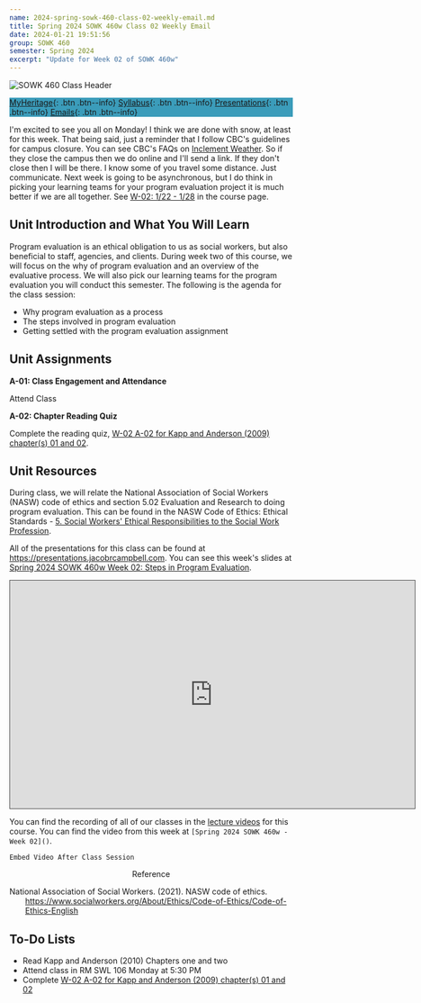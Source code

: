 ```yaml
---
name: 2024-spring-sowk-460-class-02-weekly-email.md
title: Spring 2024 SOWK 460w Class 02 Weekly Email
date: 2024-01-21 19:51:56
group: SOWK 460
semester: Spring 2024
excerpt: "Update for Week 02 of SOWK 460w"
---
```


![SOWK 460 Class Header](https://jacobrcampbell.com/assets/media/2024-01-19-sowk-460w-email-header-image.jpg)

<div style="background-color: #3b9cba; width: 100%;" markdown="1">

[MyHeritage](https://myheritage.heritage.edu/ICS/Academics/SOWK/SOWK_460W/2324_SP-SOWK_460W-1/){: .btn .btn--info}
[Syllabus](https://jacobrcampbell.com/assets/media/2024-spring-sowk-460w-1-course-syllabus-campbell.pdf){: .btn .btn--info}
[Presentations](https://presentations.jacobrcampbell.com){: .btn .btn--info}
[Emails](https://jacobrcampbell.com/communications/){: .btn .btn--info}

</div>

I'm excited to see you all on Monday! I think we are done with snow, at least for this week. That being said, just a reminder that I follow CBC's guidelines for campus closure. You can see CBC's FAQs on [Inclement Weather](https://www.columbiabasin.edu/live/stay/campus-security-and-safety/inclement-weather.html). So if they close the campus then we do online and I'll send a link. If they don't close then I will be there. I know some of you travel some distance. Just communicate. Next week is going to be asynchronous, but I do think in picking your learning teams for your program evaluation project it is much better if we are all together. See [W-02: 1/22 - 1/28](https://myheritage.heritage.edu/ICS/Academics/SOWK/SOWK_460W/2324_SP-SOWK_460W-1/W-02_122_-_128.jnz) in the course page.

## Unit Introduction and What You Will Learn

Program evaluation is an ethical obligation to us as social workers, but also beneficial to staff, agencies, and clients. During week two of this course, we will focus on the why of program evaluation and an overview of the evaluative process. We will also pick our learning teams for the program evaluation you will conduct this semester. The following is the agenda for the class session:

- Why program evaluation as a process
- The steps involved in program evaluation
- Getting settled with the program evaluation assignment


## Unit Assignments

**A-01: Class Engagement and Attendance**

Attend Class

**A-02: Chapter Reading Quiz**

Complete the reading quiz, [W-02 A-02 for Kapp and Anderson (2009) chapter(s) 01 and 02](https://myheritage.heritage.edu/ICS/Academics/SOWK/SOWK_460W/2324_SP-SOWK_460W-1/Assignments.jnz?portlet=Coursework&screen=AssignmentDetailView&screenType=change&id=fbf69000-e107-499f-bdbe-13712fc0dff5).

## Unit Resources

During class, we will relate the National Association of Social Workers (NASW) code of ethics and section 5.02 Evaluation and Research to doing program evaluation. This can be found in the NASW Code of Ethics: Ethical Standards - [5. Social Workers' Ethical Responsibilities to the Social Work Profession](https://www.socialworkers.org/About/Ethics/Code-of-Ethics/Code-of-Ethics-English/Social-Workers-Ethical-Responsibilities-to-the-Social-Work-Profession).

All of the presentations for this class can be found at <https://presentations.jacobrcampbell.com>. You can see this week's slides at [Spring 2024 SOWK 460w Week 02: Steps in Program Evaluation](https://presentations.jacobrcampbell.com/QFGkyD).

<iframe src="https://presentations.jacobrcampbell.com/QFGkyD/embed" height="405" width="720" style="border: 1px solid #464646;" allowfullscreen allow="autoplay"></iframe>

You can find the recording of all of our classes in the [lecture videos](https://myheritage.heritage.edu/ICS/Academics/SOWK/SOWK_460W/2324_SP-SOWK_460W-1/Lecture_Videos.jnz) for this course. You can find the video from this week at `[Spring 2024 SOWK 460w - Week 02]()`.

`Embed Video After Class Session`

<div style="text-align: center" markdown="1">
Reference
</div>
<div style="margin: 0 0 0 2em; text-indent: -2em;" markdown="1">

National Association of Social Workers. (2021). NASW code of ethics. <https://www.socialworkers.org/About/Ethics/Code-of-Ethics/Code-of-Ethics-English>

</div>

## To-Do Lists

- Read Kapp and Anderson (2010) Chapters one and two
- Attend class in RM SWL 106  Monday at 5:30 PM
- Complete [W-02 A-02 for Kapp and Anderson (2009) chapter(s) 01 and 02](https://myheritage.heritage.edu/ICS/Academics/SOWK/SOWK_460W/2324_SP-SOWK_460W-1/Assignments.jnz?portlet=Coursework&screen=AssignmentDetailView&screenType=change&id=fbf69000-e107-499f-bdbe-13712fc0dff5)
